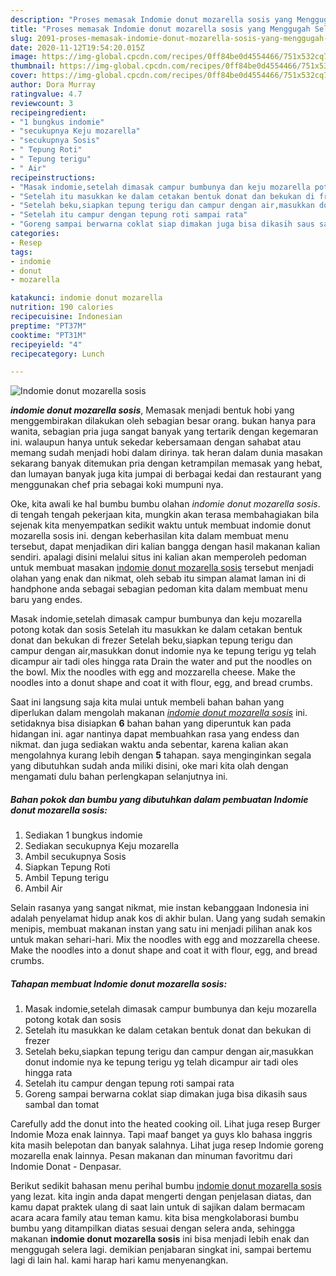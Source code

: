 ```yaml
---
description: "Proses memasak Indomie donut mozarella sosis yang Menggugah Selera"
title: "Proses memasak Indomie donut mozarella sosis yang Menggugah Selera"
slug: 2091-proses-memasak-indomie-donut-mozarella-sosis-yang-menggugah-selera
date: 2020-11-12T19:54:20.015Z
image: https://img-global.cpcdn.com/recipes/0ff84be0d4554466/751x532cq70/indomie-donut-mozarella-sosis-foto-resep-utama.jpg
thumbnail: https://img-global.cpcdn.com/recipes/0ff84be0d4554466/751x532cq70/indomie-donut-mozarella-sosis-foto-resep-utama.jpg
cover: https://img-global.cpcdn.com/recipes/0ff84be0d4554466/751x532cq70/indomie-donut-mozarella-sosis-foto-resep-utama.jpg
author: Dora Murray
ratingvalue: 4.7
reviewcount: 3
recipeingredient:
- "1 bungkus indomie"
- "secukupnya Keju mozarella"
- "secukupnya Sosis"
- " Tepung Roti"
- " Tepung terigu"
- " Air"
recipeinstructions:
- "Masak indomie,setelah dimasak campur bumbunya dan keju mozarella potong kotak dan sosis"
- "Setelah itu masukkan ke dalam cetakan bentuk donat dan bekukan di frezer"
- "Setelah beku,siapkan tepung terigu dan campur dengan air,masukkan donut indomie nya ke tepung terigu yg telah dicampur air tadi oles hingga rata"
- "Setelah itu campur dengan tepung roti sampai rata"
- "Goreng sampai berwarna coklat siap dimakan juga bisa dikasih saus sambal dan tomat"
categories:
- Resep
tags:
- indomie
- donut
- mozarella

katakunci: indomie donut mozarella 
nutrition: 190 calories
recipecuisine: Indonesian
preptime: "PT37M"
cooktime: "PT31M"
recipeyield: "4"
recipecategory: Lunch

---
```



![Indomie donut mozarella sosis](https://img-global.cpcdn.com/recipes/0ff84be0d4554466/751x532cq70/indomie-donut-mozarella-sosis-foto-resep-utama.jpg)

<b><i>indomie donut mozarella sosis</i></b>, Memasak menjadi bentuk hobi yang menggembirakan dilakukan oleh sebagian besar orang. bukan hanya para wanita, sebagian pria juga sangat banyak yang tertarik dengan kegemaran ini. walaupun hanya untuk sekedar kebersamaan dengan sahabat atau memang sudah menjadi hobi dalam dirinya. tak heran dalam dunia masakan sekarang banyak ditemukan pria dengan ketrampilan memasak yang hebat, dan lumayan banyak juga kita jumpai di berbagai kedai dan restaurant yang menggunakan chef pria sebagai koki mumpuni nya.

Oke, kita awali ke hal bumbu bumbu olahan <i>indomie donut mozarella sosis</i>. di tengah tengah pekerjaan kita, mungkin akan terasa membahagiakan bila sejenak kita menyempatkan sedikit waktu untuk membuat indomie donut mozarella sosis ini. dengan keberhasilan kita dalam membuat menu tersebut, dapat menjadikan diri kalian bangga dengan hasil makanan kalian sendiri. apalagi disini melalui situs ini kalian akan memperoleh pedoman untuk membuat masakan <u>indomie donut mozarella sosis</u> tersebut menjadi olahan yang enak dan nikmat, oleh sebab itu simpan alamat laman ini di handphone anda sebagai sebagian pedoman kita dalam membuat menu baru yang endes.

Masak indomie,setelah dimasak campur bumbunya dan keju mozarella potong kotak dan sosis Setelah itu masukkan ke dalam cetakan bentuk donat dan bekukan di frezer Setelah beku,siapkan tepung terigu dan campur dengan air,masukkan donut indomie nya ke tepung terigu yg telah dicampur air tadi oles hingga rata Drain the water and put the noodles on the bowl. Mix the noodles with egg and mozzarella cheese. Make the noodles into a donut shape and coat it with flour, egg, and bread crumbs.


Saat ini langsung saja kita mulai untuk membeli bahan bahan yang diperlukan dalam mengolah makanan <u><i>indomie donut mozarella sosis</i></u> ini. setidaknya bisa disiapkan <b>6</b> bahan bahan yang diperuntuk kan pada hidangan ini. agar nantinya dapat membuahkan rasa yang endess dan nikmat. dan juga sediakan waktu anda sebentar, karena kalian akan mengolahnya kurang lebih dengan <b>5</b> tahapan. saya menginginkan segala yang dibutuhkan sudah anda miliki disini, oke mari kita olah dengan mengamati dulu bahan perlengkapan selanjutnya ini.

<!--inarticleads1-->

##### Bahan pokok dan bumbu yang dibutuhkan dalam pembuatan Indomie donut mozarella sosis:

1. Sediakan 1 bungkus indomie
1. Sediakan secukupnya Keju mozarella
1. Ambil secukupnya Sosis
1. Siapkan  Tepung Roti
1. Ambil  Tepung terigu
1. Ambil  Air


Selain rasanya yang sangat nikmat, mie instan kebanggaan Indonesia ini adalah penyelamat hidup anak kos di akhir bulan. Uang yang sudah semakin menipis, membuat makanan instan yang satu ini menjadi pilihan anak kos untuk makan sehari-hari. Mix the noodles with egg and mozzarella cheese. Make the noodles into a donut shape and coat it with flour, egg, and bread crumbs. 

<!--inarticleads2-->

##### Tahapan membuat Indomie donut mozarella sosis:

1. Masak indomie,setelah dimasak campur bumbunya dan keju mozarella potong kotak dan sosis
1. Setelah itu masukkan ke dalam cetakan bentuk donat dan bekukan di frezer
1. Setelah beku,siapkan tepung terigu dan campur dengan air,masukkan donut indomie nya ke tepung terigu yg telah dicampur air tadi oles hingga rata
1. Setelah itu campur dengan tepung roti sampai rata
1. Goreng sampai berwarna coklat siap dimakan juga bisa dikasih saus sambal dan tomat


Carefully add the donut into the heated cooking oil. Lihat juga resep Burger Indomie Moza enak lainnya. Tapi maaf banget ya guys klo bahasa inggris kita masih belepotan dan banyak salahnya. Lihat juga resep Indomie goreng mozarella enak lainnya. Pesan makanan dan minuman favoritmu dari Indomie Donat - Denpasar. 

Berikut sedikit bahasan menu perihal bumbu <u>indomie donut mozarella sosis</u> yang lezat. kita ingin anda dapat mengerti dengan penjelasan diatas, dan kamu dapat praktek ulang di saat lain untuk di sajikan dalam bermacam acara acara family atau teman kamu. kita bisa mengkolaborasi bumbu bumbu yang ditampilkan diatas sesuai dengan selera anda, sehingga makanan <b>indomie donut mozarella sosis</b> ini bisa menjadi lebih enak dan menggugah selera lagi. demikian penjabaran singkat ini, sampai bertemu lagi di lain hal. kami harap hari kamu menyenangkan.
